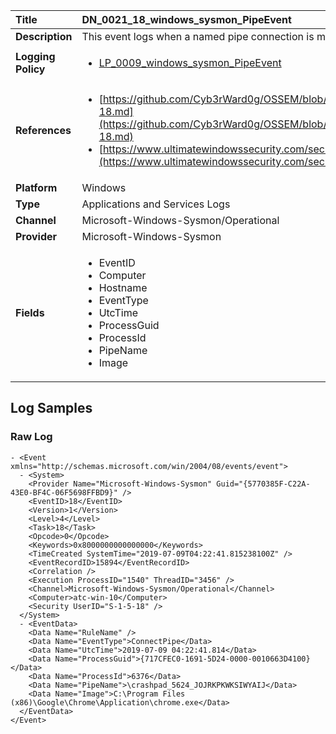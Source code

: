 | Title              | DN_0021_18_windows_sysmon_PipeEvent       |
|:-------------------|:------------------|
| **Description**    | This event logs when a named pipe connection is made between a client and a  server |
| **Logging Policy** | <ul><li>[LP_0009_windows_sysmon_PipeEvent](../Logging_Policies/LP_0009_windows_sysmon_PipeEvent.md)</li></ul> |
| **References**     | <ul><li>[https://github.com/Cyb3rWard0g/OSSEM/blob/master/data_dictionaries/windows/sysmon/event-18.md](https://github.com/Cyb3rWard0g/OSSEM/blob/master/data_dictionaries/windows/sysmon/event-18.md)</li><li>[https://www.ultimatewindowssecurity.com/securitylog/encyclopedia/event.aspx?eventid=90018](https://www.ultimatewindowssecurity.com/securitylog/encyclopedia/event.aspx?eventid=90018)</li></ul> |
| **Platform**       | Windows    |
| **Type**           | Applications and Services Logs        |
| **Channel**        | Microsoft-Windows-Sysmon/Operational     |
| **Provider**       | Microsoft-Windows-Sysmon    |
| **Fields**         | <ul><li>EventID</li><li>Computer</li><li>Hostname</li><li>EventType</li><li>UtcTime</li><li>ProcessGuid</li><li>ProcessId</li><li>PipeName</li><li>Image</li></ul> |


## Log Samples

### Raw Log

```
- <Event xmlns="http://schemas.microsoft.com/win/2004/08/events/event">
  - <System>
    <Provider Name="Microsoft-Windows-Sysmon" Guid="{5770385F-C22A-43E0-BF4C-06F5698FFBD9}" /> 
    <EventID>18</EventID> 
    <Version>1</Version> 
    <Level>4</Level> 
    <Task>18</Task> 
    <Opcode>0</Opcode> 
    <Keywords>0x8000000000000000</Keywords> 
    <TimeCreated SystemTime="2019-07-09T04:22:41.815238100Z" /> 
    <EventRecordID>15894</EventRecordID> 
    <Correlation /> 
    <Execution ProcessID="1540" ThreadID="3456" /> 
    <Channel>Microsoft-Windows-Sysmon/Operational</Channel> 
    <Computer>atc-win-10</Computer> 
    <Security UserID="S-1-5-18" /> 
  </System>
  - <EventData>
    <Data Name="RuleName" /> 
    <Data Name="EventType">ConnectPipe</Data> 
    <Data Name="UtcTime">2019-07-09 04:22:41.814</Data> 
    <Data Name="ProcessGuid">{717CFEC0-1691-5D24-0000-0010663D4100}</Data> 
    <Data Name="ProcessId">6376</Data> 
    <Data Name="PipeName">\crashpad_5624_JOJRKPKWKSIWYAIJ</Data> 
    <Data Name="Image">C:\Program Files (x86)\Google\Chrome\Application\chrome.exe</Data> 
  </EventData>
</Event>

```




